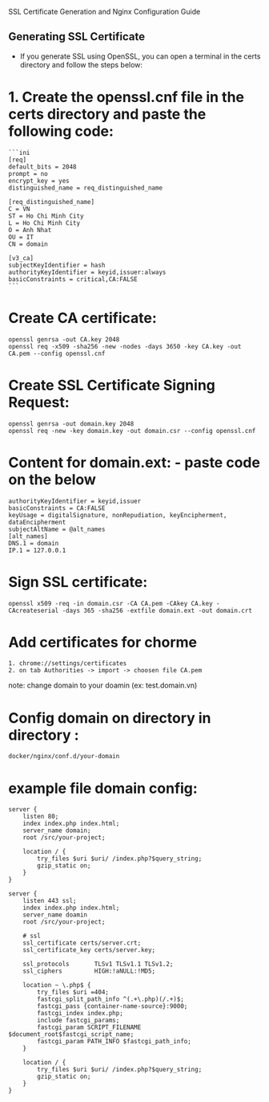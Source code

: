  SSL Certificate Generation and Nginx Configuration Guide

## Generating SSL Certificate

- If you generate SSL using OpenSSL, you can open a terminal in the certs directory and follow the steps below:

# 1. Create the openssl.cnf file in the certs directory and paste the following code:

    ```ini
    [req]
    default_bits = 2048
    prompt = no
    encrypt_key = yes
    distinguished_name = req_distinguished_name

    [req_distinguished_name]
    C = VN
    ST = Ho Chi Minh City
    L = Ho Chi Minh City
    O = Anh Nhat
    OU = IT
    CN = domain

    [v3_ca]
    subjectKeyIdentifier = hash
    authorityKeyIdentifier = keyid,issuer:always
    basicConstraints = critical,CA:FALSE
    ```
# Create CA certificate:
    openssl genrsa -out CA.key 2048
    openssl req -x509 -sha256 -new -nodes -days 3650 -key CA.key -out CA.pem --config openssl.cnf

# Create SSL Certificate Signing Request:
    openssl genrsa -out domain.key 2048
    openssl req -new -key domain.key -out domain.csr --config openssl.cnf

# Content for domain.ext: - paste code on the below

    authorityKeyIdentifier = keyid,issuer
    basicConstraints = CA:FALSE
    keyUsage = digitalSignature, nonRepudiation, keyEncipherment, dataEncipherment
    subjectAltName = @alt_names
    [alt_names]
    DNS.1 = domain
    IP.1 = 127.0.0.1


# Sign SSL certificate:
    openssl x509 -req -in domain.csr -CA CA.pem -CAkey CA.key -CAcreateserial -days 365 -sha256 -extfile domain.ext -out domain.crt

# Add certificates for chorme
    1. chrome://settings/certificates
    2. on tab Authorities -> import -> choosen file CA.pem

note:
change domain to your doamin (ex: test.domain.vn)

# Config domain on directory in directory :
    docker/nginx/conf.d/your-domain

# example file domain config:

    server {
        listen 80;
        index index.php index.html;
        server_name domain;
        root /src/your-project;

        location / {
            try_files $uri $uri/ /index.php?$query_string;
            gzip_static on;
        }
    }

    server {
        listen 443 ssl;
        index index.php index.html;
        server_name doamin
        root /src/your-project;

        # ssl
        ssl_certificate certs/server.crt;
        ssl_certificate_key certs/server.key;

        ssl_protocols       TLSv1 TLSv1.1 TLSv1.2;
        ssl_ciphers         HIGH:!aNULL:!MD5;

        location ~ \.php$ {
            try_files $uri =404;
            fastcgi_split_path_info ^(.+\.php)(/.+)$;
            fastcgi_pass {container-name-source}:9000;
            fastcgi_index index.php;
            include fastcgi_params;
            fastcgi_param SCRIPT_FILENAME $document_root$fastcgi_script_name;
            fastcgi_param PATH_INFO $fastcgi_path_info;
        }

        location / {
            try_files $uri $uri/ /index.php?$query_string;
            gzip_static on;
        }
    }

